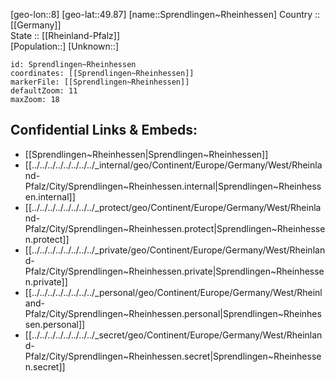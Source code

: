 ﻿---
location: [49.87,8] 
mapzoom: [7,12] 
mapmarker: city 
type: City
tags:
- geo/City


SpocWebEntityId: 34422
isDeleted: false
confidential: public

---
[geo-lon::8] 
[geo-lat::49.87] 
[name::Sprendlingen~Rheinhessen] 
Country :: [[Germany]]  
State :: [[Rheinland-Pfalz]]  
[Population::] 
[Unknown::] 


```leaflet
id: Sprendlingen~Rheinhessen
coordinates: [[Sprendlingen~Rheinhessen]] 
markerFile: [[Sprendlingen~Rheinhessen]] 
defaultZoom: 11 
maxZoom: 18
```


## Confidential Links & Embeds: 
- [[Sprendlingen~Rheinhessen|Sprendlingen~Rheinhessen]]  
- [[../../../../../../../../_internal/geo/Continent/Europe/Germany/West/Rheinland-Pfalz/City/Sprendlingen~Rheinhessen.internal|Sprendlingen~Rheinhessen.internal]] 
- [[../../../../../../../../_protect/geo/Continent/Europe/Germany/West/Rheinland-Pfalz/City/Sprendlingen~Rheinhessen.protect|Sprendlingen~Rheinhessen.protect]] 
- [[../../../../../../../../_private/geo/Continent/Europe/Germany/West/Rheinland-Pfalz/City/Sprendlingen~Rheinhessen.private|Sprendlingen~Rheinhessen.private]] 
- [[../../../../../../../../_personal/geo/Continent/Europe/Germany/West/Rheinland-Pfalz/City/Sprendlingen~Rheinhessen.personal|Sprendlingen~Rheinhessen.personal]] 
- [[../../../../../../../../_secret/geo/Continent/Europe/Germany/West/Rheinland-Pfalz/City/Sprendlingen~Rheinhessen.secret|Sprendlingen~Rheinhessen.secret]] 
